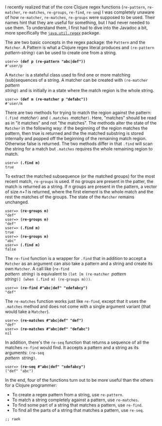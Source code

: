 I recently realized that of the core Clojure regex functions
(`re-pattern`, `re-matcher`, `re-matches`, `re-groups`, `re-find`,
`re-seq`) I was completely unaware of how `re-matcher`, `re-matches`,
`re-groups` were supposed to be used. Their names hint that they are
useful for something, but I had never needed to use them. To
understand them, I first had to dive into the Javadoc a bit, more
specifically the [`java.util.regex`][java.util.regex] package.

[java.util.regex]: <http://download.oracle.com/javase/6/docs/api/java/util/regex/package-summary.html>

The are two basic concepts in the regex package: the `Pattern` and the
`Matcher`. A Pattern is what a Clojure regex literal produces and
<code>(re-pattern </code><i>pattern-string</i><code>)</code> can be
used to create one from a string.

<pre><code>user=&gt; <b>(def p (re-pattern "abc|def"))</b>
#'user/p</code></pre>

A `Matcher` is a stateful class used to find one or more matching
(sub)sequences of a string. A matcher can be created with
<code>(re-matcher </code><i>pattern</i><code>
</code><i>string</i><code>)</code> and is initially in a state where
the match region is the whole string.

<pre><code>user=&gt; <b>(def m (re-matcher p "defabc"))</b>
#'user/m</code></pre>

There are two methods for trying to match the region against the
pattern: <code>(.find </code><i>matcher</i><code>)</code> and
<code>(.matches </code><i>matcher</i><code>)</code>. Here, "matches"
should be read as in "it matches" and not "the matches". The methods
alter the state of the `Matcher` in the following way: if the
beginning of the region matches the pattern, then true is returned and
the the matched substring is stored internally and popped off the
beginning of the remaining match region. Otherwise false is
returned. The two methods differ in that `.find` will scan the string
for a match but `.matches` requires the whole remaining region to
match.

<pre><code>user=&gt; <b>(.find m)</b>
true</code></pre>

To extract the matched subsequence (or the matched groups) for the
most recent match, `re-groups` is used. If no groups are present in
the patter, the match is returned as a string. If _n_ groups are
present in the pattern, a vector of size _n+1_ is returned, where the
first element is the whole match and the rest the matches of the
groups. The state of the `Matcher` remains unchanged.

<pre><code>user=&gt; <b>(re-groups m)</b>
"def"
user=&gt; <b>(re-groups m)</b>
"def"
user=&gt; <b>(.find m)</b>
true
user=&gt; <b>(re-groups m)</b>
"abc"
user=&gt; <b>(.find m)</b>
false</code></pre>

The `re-find` function is a wrapper for `.find` that in addition to
accept a `Matcher` as an argument can also take a pattern and a string
and create its own `Matcher`. A call like (<code>re-find
</code><i>pattern</i><code> </code><i>string</i><code>)</code> is
equivalent to <code>(let [m (re-matcher </code><i>pattern</i><code>
</code><i>string</i><code>)] (when (.find m) (re-groups m)))</code>.

<pre><code>user=&gt; <b>(re-find #"abc|def" "xdefabcy")</b>
"def"</code></pre>

The `re-matches` function works just like `re-find`, except that it
uses the `.matches` method and does not come with a single argument
variant (that would take a `Matcher`).

<pre><code>user=&gt; <b>(re-matches #"abc|def" "def")</b>
"def"
user=&gt; <b>(re-matches #"abc|def" "defabc")</b>
nil</code></pre>

In addition, there's the `re-seq` function that returns a sequence of
all the matches `re-find` would find. It accepts a pattern and a
string as its arguments: <code>(re-seq </code><i>pattern</i><code>
</code><i>string</i><code>)</code>.

<pre><code>user=&gt; <b>(re-seq #"abc|def" "xdefabcy")</b>
("def" "abc")</code></pre>

In the end, four of the functions turn out to be more useful than the
others for a Clojure programmer:

- To create a regex pattern from a string, use `re-pattern`.
- To match a string completely against a pattern, use `re-matches`.
- To find some part of a string that matches a pattern, use `re-find`.
- To find all the parts of a string that matches a pattern, use `re-seq`.

`;; raek`
